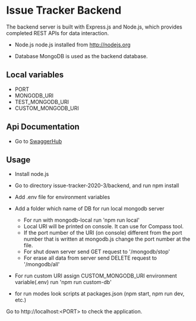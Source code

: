# Issue Tracker Backend

The backend server is built with Express.js and Node.js, which provides completed REST APIs for data interaction.

- Node.js
node.js installed from http://nodejs.org

- Database MongoDB is used as the backend database.

## Local variables
- PORT
- MONGODB_URI
- TEST_MONGODB_URI
- CUSTOM_MONGODB_URI

## Api Documentation
- Go to [SwaggerHub](https://app.swaggerhub.com/apis/Kodstar/Issue_Tracker_3/1.0.2)


## Usage

- Install node.js

- Go to directory issue-tracker-2020-3/backend, and run npm install

- Add .env file for environment variables

- Add a folder which name of DB for run local mongodb server
    - For run with mongodb-local run 'npm run local'
    - Local URI will be printed on console. It can use for Compass tool.
    - If the port number of the URI (on console) different from the port number that is written at mongodb.js change the port number at the file.
    - For shut down server send GET request to '/mongodb/stop'
    - For erase all data from server send DELETE request to '/mongodb/all'

- For run custom URI assign CUSTOM_MONGODB_URI environment variable(.env) run 'npm run custom-db'

- for run modes look scripts at packages.json (npm start, npm run dev, etc.)


Go to http://localhost:\<PORT\> to check the application.
